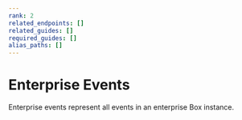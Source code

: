 ```yaml
---
rank: 2
related_endpoints: []
related_guides: []
required_guides: []
alias_paths: []
---
```


# Enterprise Events

Enterprise events represent all events in an enterprise Box instance.